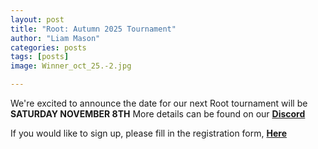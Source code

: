 ```yaml
---
layout: post
title: "Root: Autumn 2025 Tournament"
author: "Liam Mason"
categories: posts
tags: [posts]
image: Winner_oct_25.-2.jpg

---
```

We're excited to announce the date for our next Root tournament will be **SATURDAY NOVEMBER 8TH**
More details can be found on our [**Discord**](https://discord.gg/JuuxmmbgG7)

If you would like to sign up, please fill in the registration form, [**Here**](https://forms.gle/sBdFYdYv93A14WsNA)


